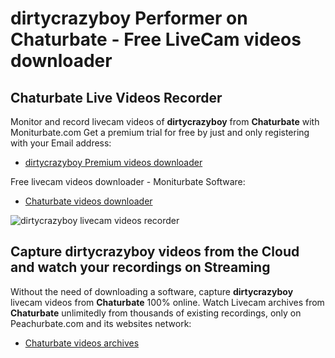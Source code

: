 # dirtycrazyboy Performer on Chaturbate - Free LiveCam videos downloader

## Chaturbate Live Videos Recorder

Monitor and record livecam videos of **dirtycrazyboy** from **Chaturbate** with Moniturbate.com
Get a premium trial for free by just and only registering with your Email address:
* [dirtycrazyboy Premium videos downloader](https://moniturbate.com/request-demo-licence-key.html)

Free livecam videos downloader - Moniturbate Software:
* [Chaturbate videos downloader](https://moniturbate.com/moniturbate-download-software.html)

![dirtycrazyboy livecam videos recorder](https://peachurnet.com/templates/moniturbate-software.png)


## Capture dirtycrazyboy videos from the Cloud and watch your recordings on Streaming

Without the need of downloading a software, capture **dirtycrazyboy** livecam videos from **Chaturbate** 100% online.
Watch Livecam archives from **Chaturbate** unlimitedly from thousands of existing recordings, only on Peachurbate.com and its websites network:
* [Chaturbate videos archives](https://peachurnet.com/)